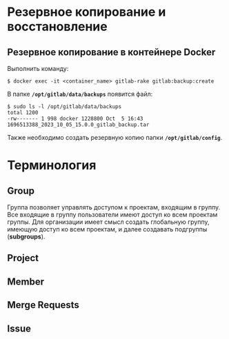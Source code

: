 # Резервное копирование и восстановление
## Резервное копирование в контейнере Docker
Выполнить команду:
```shell
$ docker exec -it <container_name> gitlab-rake gitlab:backup:create
```
В папке **`/opt/gitlab/data/backups`** появится файл:
```shell
$ sudo ls -l /opt/gitlab/data/backups
total 1200
-rw------- 1 998 docker 1228800 Oct  5 16:43 1696513388_2023_10_05_15.0.0_gitlab_backup.tar
```
Также необходимо создать резервную копию папки **`/opt/gitlab/config`**.
# Терминология
## Group
Группа позволяет управлять доступом к проектам, входящим в группу. Все входящие в группу пользователи имеют доступ ко всем проектам группы. Для организации имеет смысл создать глобальную группу, имеющую доступ ко всем проектам, и далее создавать подгруппы (**subgroups**).
## Project
## Member
## Merge Requests
## Issue
